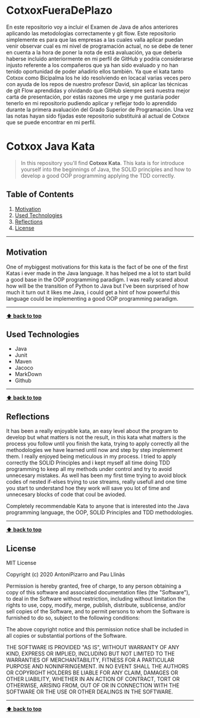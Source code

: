 # CotxoxFueraDePlazo
En este repositorio voy a incluir el Examen de Java de años anteriores aplicando las metodologías correctamente y git flow. Este repositorio simplemente es para que las empresas a las cuales valla aplicar puedan venir observar cual es mi nivel de programación actual, no se debe de tener en cuenta a la hora de poner la nota de está avaluación, ya que debería haberse incluido anteriormente en mi perfil de GitHub y podría considerarse injusto referente a los compañeros que ya han sido evaluado y no han tenido oportunidad de poder añadirlo ellos también. Ya que el kata tanto Cotxox como Bicipalma los he ido resolviendo en locacal varias veces pero con ayuda de los repos de nuestro profesor David, sin aplicar las técnicas de git Flow aprendidas y olvidando que GitHub siempre será nuestra mejor carta de presentación, por estás razones me urge y me gustaría poder tenerlo en mi repositorio pudiendo aplicar y reflejar todo lo aprendido durante la primera avaluación del Grado Superior de Programación. Una vez las notas hayan sido fijadas este repositorio substituirá al actual de Cotxox que se puede encontrar en mi perfil.  

# Cotxox Java Kata

> In this repository you'll find **Cotxox Kata**. This kata is for introduce yourself into the beginnings of Java, the SOLID principles and how to develop a good OOP programming applying the TDD correctly.

## Table of Contents

1. [Motivation](#motivation)
1. [Used Technologies](#used-technologies)
1. [Reflections](#reflections)
1. [License](#license)

---

## Motivation

One of mybiggest motivations for this kata is the fact of be one of the first Katas i ever made in the Java language. It has helped me a lot to start build a good base in the OOP programming paradigm. I was really scared about how will be the transition of Python to Java but I've been surprised of how much it turn out it likes me Java, i could get a hint of how powerful this language could be implementing a good OOP programming paradigm.

---

**[⬆ back to top](#table-of-contents)**

## Used Technologies

- Java
- Junit
- Maven
- Jacoco
- MarkDown
- Github

---

**[⬆ back to top](#table-of-contents)**

## Reflections

It has been a really enjoyable kata, an easy level about the program to develop but what matters is not the result, in this kata what matters is the process you follow until you finish the kata, trying to apply correctly all the methodologies we have learned until now and step by step implemment them. I really enjoyed being meticulous in my process. I tried to apply correctly the SOLID Principles and i kept myself all time doing TDD programming to keep all my methods under control and try to avoid unnecesary mistakes. As well has been my first time trying to avoid block codes of nested if-elses trying to use streams, really usefull and one time you start to understand hoe they work will save you lot of time and unnecesary blocks of code that coul be avioded.

Completely recommendable Kata to anyone that is interested into the Java programming language, the OOP, SOLID Principles and TDD methodologies.

---

**[⬆ back to top](#table-of-contents)**

## License

MIT License

Copyright (c) 2020 AntoniPizarro and Pau Llinàs

Permission is hereby granted, free of charge, to any person obtaining a copy
of this software and associated documentation files (the "Software"), to deal
in the Software without restriction, including without limitation the rights
to use, copy, modify, merge, publish, distribute, sublicense, and/or sell
copies of the Software, and to permit persons to whom the Software is
furnished to do so, subject to the following conditions:

The above copyright notice and this permission notice shall be included in all
copies or substantial portions of the Software.

THE SOFTWARE IS PROVIDED "AS IS", WITHOUT WARRANTY OF ANY KIND, EXPRESS OR
IMPLIED, INCLUDING BUT NOT LIMITED TO THE WARRANTIES OF MERCHANTABILITY,
FITNESS FOR A PARTICULAR PURPOSE AND NONINFRINGEMENT. IN NO EVENT SHALL THE
AUTHORS OR COPYRIGHT HOLDERS BE LIABLE FOR ANY CLAIM, DAMAGES OR OTHER
LIABILITY, WHETHER IN AN ACTION OF CONTRACT, TORT OR OTHERWISE, ARISING FROM,
OUT OF OR IN CONNECTION WITH THE SOFTWARE OR THE USE OR OTHER DEALINGS IN THE
SOFTWARE.

---

**[⬆ back to top](#table-of-contents)**
